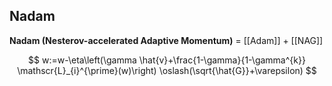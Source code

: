 ## Nadam
**Nadam (Nesterov-accelerated Adaptive Momentum)** = [[Adam]] + [[NAG]]

$$
w:=w-\eta\left(\gamma \hat{v}+\frac{1-\gamma}{1-\gamma^{k}} \mathscr{L}_{i}^{\prime}(w)\right) \oslash(\sqrt{\hat{G}}+\varepsilon)
$$
